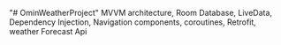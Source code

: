 "# OminWeatherProject" 
MVVM architecture,
Room Database,
LiveData,
Dependency Injection,
Navigation components,
coroutines,
Retrofit,
weather Forecast Api
